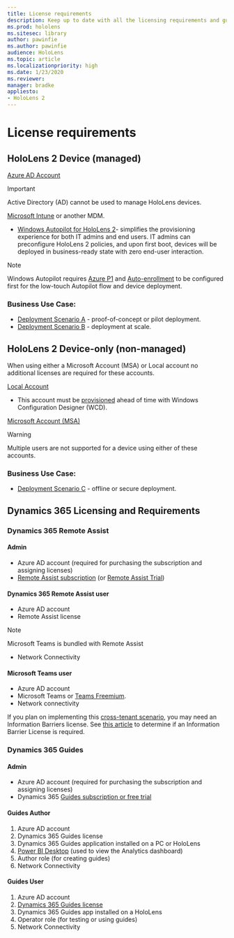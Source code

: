 ```yaml
---
title: License requirements
description: Keep up to date with all the licensing requirements and guidelines you need for mobile device management, HoloLens, and Remote Assist.
ms.prod: hololens
ms.sitesec: library
author: pawinfie
ms.author: pawinfie
audience: HoloLens
ms.topic: article
ms.localizationpriority: high
ms.date: 1/23/2020
ms.reviewer: 
manager: bradke
appliesto:
- HoloLens 2
---
```


# License requirements

## HoloLens 2 Device (managed)

[Azure AD Account](https://docs.microsoft.com/azure/active-directory/)
> [!IMPORTANT]
> Active Directory (AD) cannot be used to manage HoloLens devices.

[Microsoft Intune](https://docs.microsoft.com/mem/intune/fundamentals/what-is-intune) or another MDM.
- [Windows Autopilot for HoloLens 2](https://docs.microsoft.com/hololens/hololens2-autopilot)- simplifies the provisioning experience for both IT admins and end users. IT admins can preconfigure HoloLens 2 policies, and upon first boot, devices will be deployed in business-ready state with zero end-user interaction. 
> [!NOTE]
> Windows Autopilot requires [Azure P1](https://docs.microsoft.com/azure/active-directory/fundamentals/active-directory-whatis) and [Auto-enrollment](https://docs.microsoft.com/mem/intune/enrollment/windows-enroll#enable-windows-10-automatic-enrollment) to be configured first for the low-touch Autopilot flow and device deployment. 
### Business Use Case: 
- [Deployment Scenario A](hololens-requirements.md#scenario-a-deploy-to-cloud-connected-devices) - proof-of-concept or pilot deployment.
- [Deployment Scenario B](hololens-requirements.md#scenario-b-deploy-inside-your-organizations-network) - deployment at scale.

## HoloLens 2 Device-only (non-managed)

When using either a Microsoft Account (MSA) or Local account no additional licenses are required for these accounts.

[Local Account](https://docs.microsoft.com/windows/security/identity-protection/access-control/local-accounts)
- This account must be [provisioned](hololens-provisioning.md#provisioning-package-hololens-wizard) ahead of time with Windows Configuration Designer (WCD).

[Microsoft Account (MSA)](https://docs.microsoft.com/windows/security/identity-protection/access-control/microsoft-accounts)

> [!WARNING]
> Multiple users are not supported for a device using either of these accounts.
### Business Use Case: 
- [Deployment Scenario C](hololens-requirements.md#scenario-c-deploy-in-secure-offline-environment) - offline or secure deployment.
 
## Dynamics 365 Licensing and Requirements

### Dynamics 365 Remote Assist 

#### Admin
- Azure AD account (required for purchasing the subscription and assigning licenses)
- [Remote Assist subscription](https://docs.microsoft.com/dynamics365/mixed-reality/remote-assist/buy-and-deploy-remote-assist) (or [Remote Assist Trial](https://docs.microsoft.com/dynamics365/mixed-reality/remote-assist/try-remote-assist))
    
#### Dynamics 365 Remote Assist user

- Azure AD account
- Remote Assist license 
> [!NOTE]
> Microsoft Teams is bundled with Remote Assist
- Network Connectivity

#### Microsoft Teams user

- Azure AD account
- Microsoft Teams or [Teams Freemium](https://products.office.com/microsoft-teams/free).
- Network connectivity

If you plan on implementing this [cross-tenant scenario](https://docs.microsoft.com/dynamics365/mixed-reality/remote-assist/cross-tenant-overview#scenario-2-leasing-services-to-other-tenants), you may need an Information Barriers license. See [this article](https://docs.microsoft.com/dynamics365/mixed-reality/remote-assist/cross-tenant-licensing-implementation#step-1-determine-if-information-barriers-are-necessary) to determine if an Information Barrier License is required.

### Dynamics 365 Guides 

#### Admin
- Azure AD account (required for purchasing the subscription and assigning licenses)
- Dynamics 365 [Guides subscription or free trial](https://docs.microsoft.com/dynamics365/mixed-reality/guides/setup-step-one)

#### Guides Author
1. Azure AD account
1. Dynamics 365 Guides license
1. Dynamics 365 Guides application installed on a PC or HoloLens
1. [Power BI Desktop](https://powerbi.microsoft.com/desktop/) (used to view the Analytics dashboard)
1. Author role (for creating guides)
1. Network Connectivity

#### Guides User

1. Azure AD account
1. [Dynamics 365 Guides license](/dynamics365/mixed-reality/guides/requirements)
1. Dynamics 365 Guides app installed on a HoloLens
1. Operator role (for testing or using guides)
1. Network Connectivity

